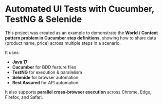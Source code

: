 # Automated UI Tests with Cucumber, TestNG & Selenide

This project was created as an example to demonstrate the **World / Context pattern problem in Cucumber step definitions**, showing how to share data (product name, price) across multiple steps in a scenario.

It uses:

- **Java 17**
- **Cucumber** for BDD feature files
- **TestNG** for execution & parallelism
- **Selenide** for browser automation
- **Rest Assured** for API automation

It also supports **parallel cross-browser execution** across Chrome, Edge, Firefox, and Safari.
